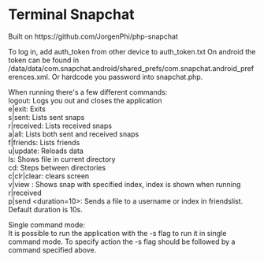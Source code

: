 <h1>Terminal Snapchat</h1>
Built on https://github.com/JorgenPhi/php-snapchat

To log in, add auth_token from other device to auth_token.txt
On android the token can be found in /data/data/com.snapchat.android/shared_prefs/com.snapchat.android_preferences.xml. Or hardcode you password into snapchat.php.

When running there's a few different commands:<br />
logout: Logs you out and closes the application<br />
e|exit: Exits<br />
s|sent: Lists sent snaps<br />
r|received: Lists received snaps<br />
a|all: Lists both sent and received snaps<br />
f|friends: Lists friends<br />
u|update: Reloads data<br />
ls: Shows file in current directory<br />
cd: Steps between directories<br />
c|clr|clear: clears screen<br />
v|view <index>: Shows snap with specified index, index is shown when running r|received<br />
p|send <file> <to> <duration=10>: Sends a file to a username or index in friendslist. Default duration is 10s.<br />

Single command mode:<br />
It is possible to run the application with the -s flag to run it in single command mode. To specify action the -s flag should be followed by a command specified above.
